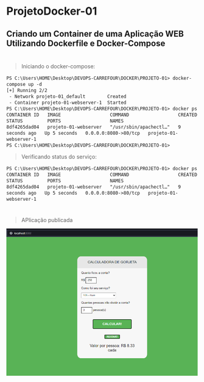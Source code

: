 # ProjetoDocker-01
## Criando um Container de uma Aplicação WEB Utilizando Dockerfile e Docker-Compose
#
<p></p>

> Iniciando o docker-compose: 
````
PS C:\Users\HOME\Desktop\DEVOPS-CARREFOUR\DOCKER\PROJETO-01> docker-compose up -d
[+] Running 2/2
 - Network projeto-01_default        Created                                                                                         
 - Container projeto-01-webserver-1  Started                                                                                                                                                                                           
PS C:\Users\HOME\Desktop\DEVOPS-CARREFOUR\DOCKER\PROJETO-01> docker ps
CONTAINER ID   IMAGE                  COMMAND                  CREATED         STATUS         PORTS                  NAMES
8df4265dad04   projeto-01-webserver   "/usr/sbin/apachectl…"   9 seconds ago   Up 5 seconds   0.0.0.0:8080->80/tcp   projeto-01-webserver-1
PS C:\Users\HOME\Desktop\DEVOPS-CARREFOUR\DOCKER\PROJETO-01> 
````
> Verificando status do serviço: 
````                                                                                      
PS C:\Users\HOME\Desktop\DEVOPS-CARREFOUR\DOCKER\PROJETO-01> docker ps
CONTAINER ID   IMAGE                  COMMAND                  CREATED         STATUS         PORTS                  NAMES
8df4265dad04   projeto-01-webserver   "/usr/sbin/apachectl…"   9 seconds ago   Up 5 seconds   0.0.0.0:8080->80/tcp   projeto-01-webserver-1
````
#
> APlicação publicada


<p align="center">
  
  <img src="https://github.com/italorafaeltavares/ProjetoDocker-01/blob/main/calculate.png" style="width: 550px;">
 
</p>

<p align="center">